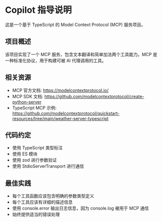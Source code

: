 <!-- Use this file to provide workspace-specific custom instructions to Copilot. For more details, visit https://code.visualstudio.com/docs/copilot/copilot-customization#_use-a-githubcopilotinstructionsmd-file -->

# Copilot 指导说明

这是一个基于 TypeScript 的 Model Context Protocol (MCP) 服务项目。

## 项目概述

该项目实现了一个 MCP 服务，包含文本翻译和简单加法两个工具能力。MCP 是一种标准化协议，用于构建可被 AI 代理调用的工具。

## 相关资源

- MCP 官方文档: https://modelcontextprotocol.io/
- MCP SDK 文档: https://github.com/modelcontextprotocol/create-python-server
- TypeScript MCP 示例: https://github.com/modelcontextprotocol/quickstart-resources/tree/main/weather-server-typescript

## 代码约定

- 使用 TypeScript 类型标注
- 使用 ES 模块
- 使用 zod 进行参数验证
- 使用 StdioServerTransport 进行通信

## 最佳实践

- 每个工具函数应该包含明确的参数类型定义
- 每个工具应该有详细的描述信息
- 使用 console.error 输出日志信息，因为 console.log 被用于 MCP 通信
- 始终提供适当的错误处理
